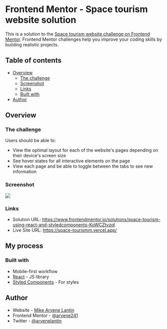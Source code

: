 # Frontend Mentor - Space tourism website solution

This is a solution to the [Space tourism website challenge on Frontend Mentor](https://www.frontendmentor.io/challenges/space-tourism-multipage-website-gRWj1URZ3). Frontend Mentor challenges help you improve your coding skills by building realistic projects. 

## Table of contents

- [Overview](#overview)
  - [The challenge](#the-challenge)
  - [Screenshot](#screenshot)
  - [Links](#links)
  - [Built with](#built-with)
- [Author](#author)

## Overview

### The challenge

Users should be able to:

- View the optimal layout for each of the website's pages depending on their device's screen size
- See hover states for all interactive elements on the page
- View each page and be able to toggle between the tabs to see new information

### Screenshot

![](./screenshot.jpg)

### Links

- Solution URL: https://www.frontendmentor.io/solutions/space-tourism-using-react-and-styledcomponents-KoWCZtvzql
- Live Site URL: https://space-tourismm.vercel.app/

## My process

### Built with

- Mobile-first workflow
- [React](https://reactjs.org/) - JS library
- [Styled Components](https://styled-components.com/) - For styles

## Author

- Website - [Mike Arvene Lantin](https://arvene.live/)
- Frontend Mentor - [@arvene241](https://www.frontendmentor.io/profile/arvene241)
- Twitter - [@arvenelantin](https://twitter.com/arvenelantin)
